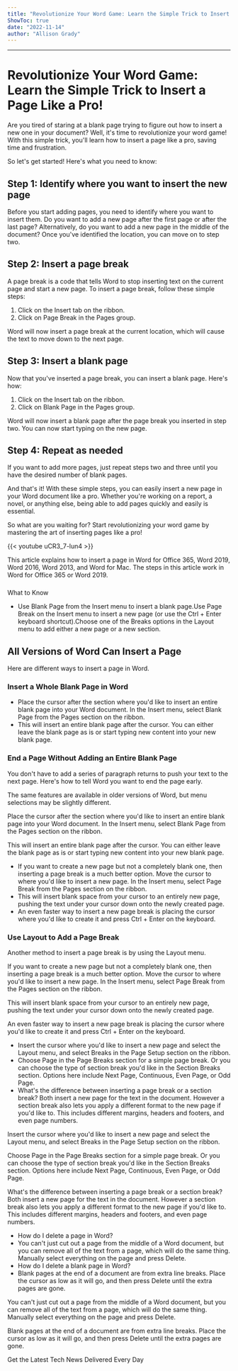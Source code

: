 ```yaml
---
title: "Revolutionize Your Word Game: Learn the Simple Trick to Insert a Page Like a Pro!"
ShowToc: true 
date: "2022-11-14"
author: "Allison Grady"
---
```

*****
# Revolutionize Your Word Game: Learn the Simple Trick to Insert a Page Like a Pro!

Are you tired of staring at a blank page trying to figure out how to insert a new one in your document? Well, it's time to revolutionize your word game! With this simple trick, you'll learn how to insert a page like a pro, saving time and frustration.

So let's get started! Here's what you need to know:

## Step 1: Identify where you want to insert the new page

Before you start adding pages, you need to identify where you want to insert them. Do you want to add a new page after the first page or after the last page? Alternatively, do you want to add a new page in the middle of the document? Once you've identified the location, you can move on to step two.

## Step 2: Insert a page break

A page break is a code that tells Word to stop inserting text on the current page and start a new page. To insert a page break, follow these simple steps:

1. Click on the Insert tab on the ribbon.
2. Click on Page Break in the Pages group.

Word will now insert a page break at the current location, which will cause the text to move down to the next page.

## Step 3: Insert a blank page

Now that you've inserted a page break, you can insert a blank page. Here's how:

1. Click on the Insert tab on the ribbon.
2. Click on Blank Page in the Pages group.

Word will now insert a blank page after the page break you inserted in step two. You can now start typing on the new page.

## Step 4: Repeat as needed

If you want to add more pages, just repeat steps two and three until you have the desired number of blank pages.

And that's it! With these simple steps, you can easily insert a new page in your Word document like a pro. Whether you're working on a report, a novel, or anything else, being able to add pages quickly and easily is essential.

So what are you waiting for? Start revolutionizing your word game by mastering the art of inserting pages like a pro!

{{< youtube uCR3_7-lun4 >}} 




This article explains how to insert a page in Word for Office 365, Word 2019, Word 2016, Word 2013, and Word for Mac. The steps in this article work in Word for Office 365 or Word 2019.

 
### 
What to Know
 
- Use Blank Page from the Insert menu to insert a blank page.Use Page Break on the Insert menu to insert a new page (or use the Ctrl + Enter keyboard shortcut).Choose one of the Breaks options in the Layout menu to add either a new page or a new section.

 
##   All Versions of Word Can Insert a Page  
 

Here are different ways to insert a page in Word.

 
###   Insert a Whole Blank Page in Word  
 
- Place the cursor after the section where you'd like to insert an entire blank page into your Word document. In the Insert menu, select Blank Page from the Pages section on the ribbon.
 - This will insert an entire blank page after the cursor. You can either leave the blank page as is or start typing new content into your new blank page.

 
###   End a Page Without Adding an Entire Blank Page  
 

You don't have to add a series of paragraph returns to push your text to the next page. Here's how to tell Word you want to end the page early.

 
The same features are available in older versions of Word, but menu selections may be slightly different.
 

Place the cursor after the section where you'd like to insert an entire blank page into your Word document. In the Insert menu, select Blank Page from the Pages section on the ribbon.

 

This will insert an entire blank page after the cursor. You can either leave the blank page as is or start typing new content into your new blank page.

 
- If you want to create a new page but not a completely blank one, then inserting a page break is a much better option. Move the cursor to where you'd like to insert a new page. In the Insert menu, select Page Break from the Pages section on the ribbon.
 - This will insert blank space from your cursor to an entirely new page, pushing the text under your cursor down onto the newly created page.
 - An even faster way to insert a new page break is placing the cursor where you'd like to create it and press Ctrl + Enter on the keyboard.

 
###   Use Layout to Add a Page Break  
 

Another method to insert a page break is by using the Layout menu.

 

If you want to create a new page but not a completely blank one, then inserting a page break is a much better option. Move the cursor to where you'd like to insert a new page. In the Insert menu, select Page Break from the Pages section on the ribbon.

 

This will insert blank space from your cursor to an entirely new page, pushing the text under your cursor down onto the newly created page.

 
An even faster way to insert a new page break is placing the cursor where you'd like to create it and press Ctrl + Enter on the keyboard.
 
- Insert the cursor where you'd like to insert a new page and select the Layout menu, and select Breaks in the Page Setup section on the ribbon.
 - Choose Page in the Page Breaks section for a simple page break. Or you can choose the type of section break you'd like in the Section Breaks section. Options here include Next Page, Continuous, Even Page, or Odd Page.
 - What's the difference between inserting a page break or a section break? Both insert a new page for the text in the document. However a section break also lets you apply a different format to the new page if you'd like to. This includes different margins, headers and footers, and even page numbers.

 

Insert the cursor where you'd like to insert a new page and select the Layout menu, and select Breaks in the Page Setup section on the ribbon.

 

Choose Page in the Page Breaks section for a simple page break. Or you can choose the type of section break you'd like in the Section Breaks section. Options here include Next Page, Continuous, Even Page, or Odd Page.

 
What's the difference between inserting a page break or a section break? Both insert a new page for the text in the document. However a section break also lets you apply a different format to the new page if you'd like to. This includes different margins, headers and footers, and even page numbers.
 
- How do I delete a page in Word?
 - You can't just cut out a page from the middle of a Word document, but you can remove all of the text from a page, which will do the same thing. Manually select everything on the page and press Delete.
 - How do I delete a blank page in Word?
 - Blank pages at the end of a document are from extra line breaks. Place the cursor as low as it will go, and then press Delete until the extra pages are gone.

 
You can't just cut out a page from the middle of a Word document, but you can remove all of the text from a page, which will do the same thing. Manually select everything on the page and press Delete.
 
Blank pages at the end of a document are from extra line breaks. Place the cursor as low as it will go, and then press Delete until the extra pages are gone.
 

Get the Latest Tech News Delivered Every Day




